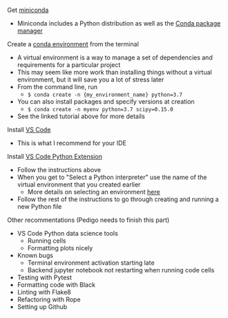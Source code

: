 Get [miniconda](https://docs.conda.io/en/latest/miniconda.html)
- Miniconda includes a Python distribution as well as the [Conda package manager](https://en.wikipedia.org/wiki/Conda_(package_manager))

Create a [conda environment](https://docs.conda.io/projects/conda/en/latest/user-guide/tasks/manage-environments.html) from the terminal
- A virtual environment is a way to manage a set of dependencies and requirements for a particular project
- This may seem like more work than installing things without a virtual environment, but it will save you a lot of stress later
- From the command line, run 
   - ```$ conda create -n {my_environment_name} python=3.7```
- You can also install packages and specify versions at creation
   - ```$ conda create -n myenv python=3.7 scipy=0.15.0```
- See the linked tutorial above for more details

Install [VS Code](https://code.visualstudio.com/docs/setup/setup-overview)
- This is what I recommend for your IDE

Install [VS Code Python Extension](https://code.visualstudio.com/docs/python/python-tutorial)
- Follow the instructions above
- When you get to "Select a Python interpreter" use the name of the virtual environment that you created earlier
   - More details on selecting an environment [here](https://code.visualstudio.com/docs/python/environments)
- Follow the rest of the instructions to go through creating and running a new Python file

Other recommentations (Pedigo needs to finish this part)
- VS Code Python data science tools 
   - Running cells 
   - Formatting plots nicely
- Known bugs 
   - Terminal environment activation starting late
   - Backend jupyter notebook not restarting when running code cells
- Testing with Pytest
- Formatting code with Black
- Linting with Flake8
- Refactoring with Rope
- Setting up Github

